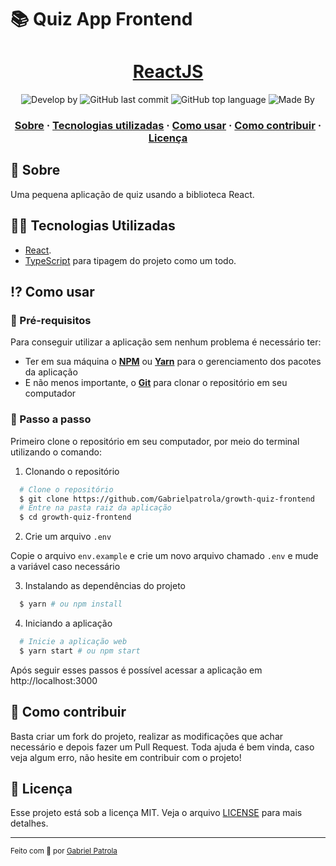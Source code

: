 # 📚 Quiz App Frontend

<h1 align="center">
   <a href="https://pt-br.reactjs.org" target="_blank" rel="noopener">ReactJS</a> 
</h1>

<p align="center">
  <img alt="Develop by" src="https://img.shields.io/badge/Develop%20by-Gabriel%20Patrola-blue?style=flat&logo=Awesome-Lists">
  <img alt="GitHub last commit" src="https://img.shields.io/github/last-commit/gabrielpatrola/growth-quiz-frontend?color=informational&style=flat&logo=GitHub-Actions">
  <img alt="GitHub top language" src="https://img.shields.io/github/languages/top/gabrielpatrola/growth-quiz-frontend?color=important&style=flat&logo=TypeScript">
  <img alt="Made By" src="https://img.shields.io/github/license/gabrielpatrola/growth-quiz-frontend?&style=flat&logo=Google-Sheets">
<p>

<h3 align="center">
  <a href="#-sobre">Sobre</a>
  <span> · </span>
  <a href="#-tecnologias-utilizadas">Tecnologias utilizadas</a>
  <span> · </span>
  <a href="#-como-usar">Como usar</a>
  <span> · </span>
  <a href="#-como-contribuir">Como contribuir</a>
  <span> · </span>
  <a href="#-licença">Licença</a>
</h3>

## 💭 Sobre

Uma pequena aplicação de quiz usando a biblioteca React.

## 👨‍💻 Tecnologias Utilizadas

- <a href="https://reactjs.org/" target="_blank" rel="noopener">React</a>.
- <a href="https://www.typescriptlang.org/" target="_blank" rel="noopener">TypeScript</a> para tipagem do projeto como um todo.

## ⁉ Como usar

### 🤔 Pré-requisitos

Para conseguir utilizar a aplicação sem nenhum problema é necessário ter:

- Ter em sua máquina o **<a href="https://www.npmjs.com/" target="_blank" rel="noopener">NPM</a>** ou **<a href="https://yarnpkg.com/" target="_blank" rel="noopener">Yarn</a>** para o gerenciamento dos pacotes da aplicação
- E não menos importante, o **<a href="https://git-scm.com/" target="_blank" rel="noopener">Git</a>** para clonar o repositório em seu computador

### 📝 Passo a passo

Primeiro clone o repositório em seu computador, por meio do terminal utilizando o comando:

1. Clonando o repositório

```sh
  # Clone o repositório
  $ git clone https://github.com/Gabrielpatrola/growth-quiz-frontend
  # Entre na pasta raiz da aplicação
  $ cd growth-quiz-frontend
```

2. Crie um arquivo `.env`

Copie o arquivo `env.example` e crie um novo arquivo chamado `.env` e mude a variável caso necessário

3. Instalando as dependências do projeto

```sh
  $ yarn # ou npm install
```

4. Iniciando a aplicação

```sh
  # Inicie a aplicação web
  $ yarn start # ou npm start
```

Após seguir esses passos é possível acessar a aplicação em http://localhost:3000

## 💪 Como contribuir

Basta criar um fork do projeto, realizar as modificações que achar necessário e depois fazer um Pull Request.
Toda ajuda é bem vinda, caso veja algum erro, não hesite em contribuir com o projeto!

## 📃 Licença

Esse projeto está sob a licença MIT. Veja o arquivo [LICENSE](/LICENSE) para mais detalhes.

---

<sup> Feito com 💙 por <a href="https://github.com/gabrielpatrola" target="_blank" rel="noopener">Gabriel Patrola</a>
